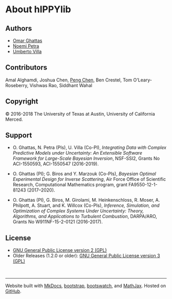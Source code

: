 # About hIPPYlib

## Authors
- [Omar Ghattas](http://users.ices.utexas.edu/~omar/)
- [Noemi Petra](http://faculty.ucmerced.edu/npetra)
- [Umberto Villa](http://users.ices.utexas.edu/~uvilla/)

## Contributors
Amal Alghamdi,
Joshua Chen,
[Peng Chen](http://users.ices.utexas.edu/~peng/),
Ben Crestel,
Tom O'Leary-Roseberry,
Vishwas Rao,
Siddhant Wahal

## Copyright
&copy; 2016-2018 The University of Texas at Austin, University of California Merced.

## Support
- O. Ghattas, N. Petra (PIs),  U. Villa (Co-PI), *Integrating Data with Complex Predictive Models under Uncertainty: An Extensible Software Framework for Large-Scale Bayesian Inversion*, NSF-SSI2, Grants No ACI-1550593, ACI-1550547 (2016-2019).

- O. Ghattas (PI); G. Biros and Y. Marzouk (Co-PIs), *Bayesian Optimal Experimental Design for Inverse Scattering*,
Air Force Office of Scientific Research, Computational Mathematics program, grant FA9550-12-1-81243 (2017–2020).

- O. Ghattas (PI), G. Biros, M. Girolami, M. Heinkenschloss, R. Moser, A. Philpott, A. Stuart, and K. Willcox (Co-PIs), *Inference, Simulation, and Optimization of Complex Systems Under Uncertainty: Theory, Algorithms, and Applications to Turbulent Combustion*, DARPA/ARO, Grants No W911NF-15-2-0121 (2016-2017).

## License
- [GNU General Public License version 2 (GPL)](http://www.gnu.org/licenses/gpl-2.0-standalone.html)
- Older Releases (1.2.0 or older): [GNU General Public License version 3 (GPL)](http://www.gnu.org/licenses/gpl-3.0-standalone.html)

<br>

---

Website built with [MkDocs](http://www.mkdocs.org/), [bootstrap](http://getbootstrap.com/), [bootswatch](https://bootswatch.com/), and [MathJax](https://www.mathjax.org/).
Hosted on [GitHub](http://github.com/hippylib/). 

